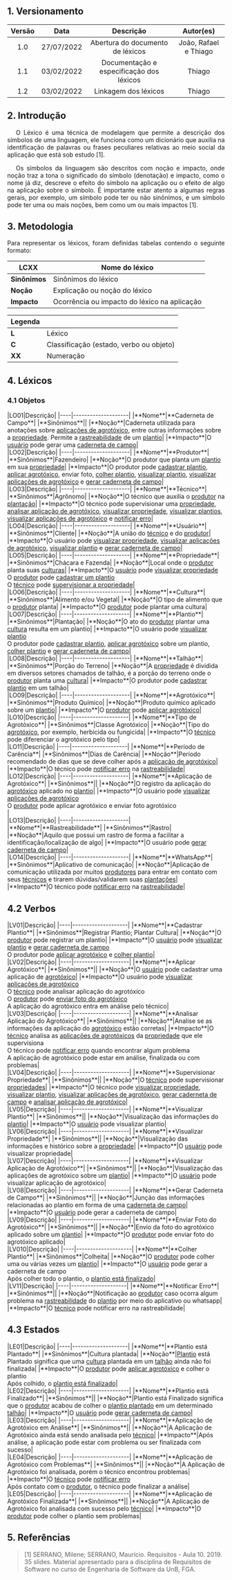 ## 1. Versionamento

|Versão|Data|Descrição|Autor(es)|
|:------:|:----:|:---------:|:---------:|
|1.0|27/07/2022|Abertura do documento de léxicos|João, Rafael e Thiago|
|1.1|03/02/2022|Documentação e especificação dos léxicos|Thiago|
|1.2|03/02/2022|Linkagem dos léxicos|Thiago|

## 2. Introdução

<p style="text-align: justify; text-indent: 20px">O Léxico é uma técnica de modelagem que permite a descrição dos símbolos de uma linguagem, ele funciona como um dicionário que auxilia na identificação de palavras ou frases peculiares relativas ao meio social da aplicação que está sob estudo [1].</p>

<p style="text-align: justify; text-indent: 20px">Os símbolos da linguagem são descritos com noção e impacto, onde noção traz a tona o significado do símbolo (denotação) e impacto, como o nome já diz, descreve o efeito do símbolo na aplicação ou o efeito de algo na aplicação sobre o símbolo. É importante estar atento a algumas regras gerais, por exemplo, um símbolo pode ter ou não sinônimos, e um símbolo pode ter uma ou mais noções, bem como um ou mais impactos [1].</p>


## 3. Metodologia

<p style="text-align: justify;">Para representar os léxicos, foram definidas tabelas contendo o seguinte formato:</p>

|LCXX|**Nome do léxico**|
|----|--------------------|
|**Sinônimos**|Sinônimos do léxico|
|**Noção**|Explicação ou noção do léxico|
|**Impacto**|Ocorrência ou impacto do léxico na aplicação|

|Legenda||
|----|--------------------|
|**L**|Léxico|
|**C**|Classificação (estado, verbo ou objeto)|
|**XX**|Numeração|

## 4. Léxicos
### 4.1 Objetos

<div id="cardeneta_de_campo"/>
|LO01|Descrição|
|----|--------------------|
|**Nome**|**Caderneta de Campo**|
|**Sinônimos**||
|**Noção**|Caderneta utilizada para anotações sobre <a href="#aplicacao_agrotoxico">aplicações de agrotóxico</a>, entre outras informações sobre a <a href="#propriedade">propriedade</a>. Permite a <a href="#rastreabilidade">rastreabilidade</a> de um <a href="#plantio">plantio</a>|
|**Impacto**|O <a href="#usuario">usuário</a> pode gerar uma <a href="#cardeneta_de_campo">caderneta de campo</a>|

<div id="produtor"/>
|LO02|Descrição|
|----|--------------------|
|**Nome**|**Produtor**|
|**Sinônimos**|Fazendeiro|
|**Noção**|O produtor que planta um <a href="#plantio">plantio</a> em sua <a href="#propriedade">propriedade</a>|
|**Impacto**|O produtor pode <a href="#cadastrar_plantio">cadastrar plantio</a>, <a href="#aplicar_agrotoxico">aplicar agrotóxico</a>, enviar foto, <a href="#colher_plantio">colher plantio</a>, <a href="#visualizar_plantio">visualizar plantio</a>, <a href="#visualizar_aplicacao_agrotoxico">visualizar aplicações de agrotóxico</a> e <a href="#gerar_caderneta_de_campo">gerar caderneta de campo</a>|

<div id="tecnico"/>
|LO03|Descrição|
|----|--------------------|
|**Nome**|**Técnico**|
|**Sinônimos**|Agrônomo|
|**Noção**|O técnico que auxilia o <a href="#produtor">produtor</a> na <a href="#plantio">plantação</a>|
|**Impacto**|O técnico pode supervisionar uma <a href="#propriedade">propriedade</a>, <a href="#analisar_aplicacao_agrotoxico">analisar aplicação de agrotóxico</a>, <a href="#visualizar_propriedade">visualizar propriedade</a>, <a href="#visualizar_plantio">visualizar plantios</a>, <a href="#visualizar_aplicacao_agrotoxico">visualizar aplicações de agrotóxico</a> e <a href="#notificar_erro">notificar erro</a>|

<div id="usuario"/>
|LO04|Descrição|
|----|--------------------|
|**Nome**|**Usuário**|
|**Sinônimos**|Cliente|
|**Noção**|A união do <a href="#tecnico">técnico</a> e do <a href="#produtor">produtor</a>|
|**Impacto**|O usuário pode <a href="#visualizar_propriedade">visualizar propriedade</a>, <a href="#visualizar_aplicacao_agrotoxico">visualizar aplicações de agrotóxico</a>, <a href="#visualizar_plantio">visualizar plantio</a> e <a href="#gerar_caderneta_de_campo">gerar caderneta de campo</a>|

<div id="propriedade"/>
|LO05|Descrição|
|----|--------------------|
|**Nome**|**Propriedade**|
|**Sinônimos**|Chácara e Fazenda|
|**Noção**|Local onde o <a href="#produtor">produtor</a> planta suas <a href="#cultura">culturas</a>|
|**Impacto**|O <a href="#usuario">usuário</a> pode <a href="#visualizar_propriedade">visualizar propriedade</a><br>O <a href="#produtor">produtor</a> pode <a href="#cadastrar_plantio">cadastrar um plantio</a><br>O <a href="#tecnico">técnico</a> pode <a href="#supervisionar_propriedade">supervisionar a propriedade</a>|

<div id="cultura"/>
|LO06|Descrição|
|----|--------------------|
|**Nome**|**Cultura**|
|**Sinônimos**|Alimento e/ou Vegetal|
|**Noção**|O tipo de alimento que o <a href="#produtor">produtor</a> planta|
|**Impacto**|O <a href="#produtor">produtor</a> pode plantar uma cultura|

<div id="plantio"/>
|LO07|Descrição|
|----|--------------------|
|**Nome**|**Plantio**|
|**Sinônimos**|Plantação|
|**Noção**|O ato do <a href="#produtor">produtor</a> plantar uma <a href="#cultura">cultura</a> resulta em um plantio|
|**Impacto**|O usuário pode <a href="#visualizar_plantio">visualizar plantio</a><br>O produtor pode <a href="#cadastrar_plantio">cadastrar plantio</a>, <a href="#aplicar_agrotoxico">aplicar agrotóxico</a> sobre um plantio, <a href="#colher_plantio">colher plantio</a> e <a href="#gerar_caderneta_de_campo">gerar caderneta de campo</a>|

<div id="talhao"/>
|LO08|Descrição|
|----|--------------------|
|**Nome**|**Talhão**|
|**Sinônimos**|Porção do Terreno|
|**Noção**|A <a href="#propriedade">propriedade</a> é dividida em diversos setores chamados de talhão, é a porção do terreno onde o <a href="#produtor">produtor</a> planta uma <a href="#cultura">cultura</a>|
|**Impacto**|O produtor pode <a href="#cadastrar_plantio">cadastrar plantio</a> em um talhão|

<div id="agrotoxico"/>
|LO09|Descrição|
|----|--------------------|
|**Nome**|**Agrotóxico**|
|**Sinônimos**|Produto Químico|
|**Noção**|Produto químico aplicado sobre um <a href="#plantio">plantio</a>|
|**Impacto**|O <a href="#produtor">produtor</a> pode <a href="#aplicar_agrotoxico">aplicar agrotóxico</a>|

<div id="tipo_agrotoxico"/>
|LO10|Descrição|
|----|--------------------|
|**Nome**|**Tipo de Agrotóxico**|
|**Sinônimos**|Classe Agrotóxico|
|**Noção**|Tipo do <a href="#agrotoxico">agrotóxico</a>, por exemplo, herbicida ou fungicida|
|**Impacto**|O <a href="#tecnico">técnico</a> pode diferenciar o agrotóxico pelo tipo|

<div id="periodo_carencia"/>
|LO11|Descrição|
|----|--------------------|
|**Nome**|**Período de Carência**|
|**Sinônimos**|Dias de Carência|
|**Noção**|Período recomendado de dias que se deve colher após a <a href="#aplicacao_agrotoxico">aplicação de agrotóxico</a>|
|**Impacto**|O técnico pode <a href="#notificar_erro">notificar erro</a> na <a href="#rastreabilidade">rastreabilidade</a>|

<div id="aplicacao_agrotoxico"/>
|LO12|Descrição|
|----|--------------------|
|**Nome**|**Aplicação de Agrotóxico**|
|**Sinônimos**||
|**Noção**|O registro da aplicação do <a href="#agrotoxico">agrotóxico</a> aplicado no <a href="#plantio">plantio</a>|
|**Impacto**|O usuário pode <a href="#visualizar_aplicacao_agrotoxico">visualizar aplicações de agrotóxico</a><br>O <a href="#produtor">produtor</a> pode aplicar agrotóxico e enviar foto agrotóxico<br>|

<div id="rastreabilidade"/>
|LO13|Descrição|
|----|--------------------|
|**Nome**|**Rastreabilidade**|
|**Sinônimos**|Rastro|
|**Noção**|Aquilo que possui um rastro de forma a facilitar a identificação/localização de algo|
|**Impacto**|O usuário pode <a href="#gerar_caderneta_de_campo">gerar caderneta de campo</a>|

<div id="whatsapp"/>
|LO14|Descrição|
|----|--------------------|
|**Nome**|**WhatsApp**|
|**Sinônimos**|Aplicativo de comunicação|
|**Noção**|Aplicação de comunicação utilizada por muitos <a href="#produtor">produtores</a> para entrar em contato com seus <a href="#tecnico">técnicos</a> e tirarem dúvidas/validarem suas <a href="#plantio">plantações</a>|
|**Impacto**|O técnico pode <a href="#notificar_erro">notificar erro</a> na <a href="#rastreabilidade">rastreabilidade</a>|

## 4.2 Verbos

<div id="cadastrar_plantio"/>
|LV01|Descrição|
|----|--------------------|
|**Nome**|**Cadastrar Plantio**|
|**Sinônimos**|Registrar Plantio; Plantar Cultura|
|**Noção**|O <a href="#produtor">produtor</a> pode registrar um plantio|
|**Impacto**|O <a href="#usuario">usuário</a> pode <a href="#visualizar_plantio">visualizar plantio</a> e <a href="#gerar_caderneta_de_campo">gerar caderneta de campo</a><br>O produtor pode <a href="#aplicar_agrotoxico">aplicar agrotóxico</a> e <a href="#colher_plantio">colher plantio</a>|

<div id="aplicar_agrotoxico"/>
|LV02|Descrição|
|----|--------------------|
|**Nome**|**Aplicar Agrotóxico**|
|**Sinônimos**||
|**Noção**|O <a href="#usuario">usuário</a> pode cadastrar uma aplicação de <a href="#agrotoxico">agrotóxico</a>|
|**Impacto**|O usuário pode <a href="#visualizar_aplicacao_agrotoxico">visualizar aplicações de agrotóxico</a><br>O <a href="#tecnico">técnico</a> pode analisar aplicação do agrotóxico<br>O <a href="#produtor">produtor</a> pode <a href="#enviar_foto_agrotoxico">enviar foto do agrotóxico</a><br>A aplicação do agrotóxico entra em análise pelo técnico|

<div id="analisar_aplicacao_agrotoxico"/>
|LV03|Descrição|
|----|--------------------|
|**Nome**|**Analisar Aplicação do Agrotóxico**|
|**Sinônimos**||
|**Noção**|Analise se as informações da aplicação do <a href="#agrotoxico">agrotóxico</a> estão corretas|
|**Impacto**|O <a href="#tecnico">técnico</a> analisa as <a href="#aplicacao_agrotoxico">aplicações de agrotóxicos</a> da <a href="#propriedade">propriedade</a> que ele supervisiona<br>O técnico pode <a href="#notificar_erro">notificar erro</a> quando encontrar algum problema<br>A aplicação de agrotóxico pode estar em análise, finalizada ou com problemas|

<div id="supervisionar_propriedade"/>
|LV04|Descrição|
|----|--------------------|
|**Nome**|**Supervisionar Propriedade**|
|**Sinônimos**||
|**Noção**|O <a href="#tecnico">técnico</a> pode supervisionar <a href="#propriedade">propriedades</a>|
|**Impacto**|O técnico pode <a href="#visualizar_propriedade">visualizar propriedade</a>, <a href="#visualizar_plantio">visualizar plantio</a>, <a href="#visualizar_aplicacao_agrotoxico">visualizar aplicações de agrotóxico</a>, <a href="#gerar_caderneta_de_campo">gerar caderneta de campo</a> e <a href="#analisar_aplicacao_agrotoxico">analisar aplicação de agrotóxico</a>|

<div id="visualizar_plantio"/>
|LV05|Descrição|
|----|--------------------|
|**Nome**|**Visualizar Plantio**|
|**Sinônimos**||
|**Noção**|Visualização das informações do <a href="#plantio">plantio</a>|
|**Impacto**|O <a href="#usuario">usuário</a> pode visualizar plantio|

<div id="visualizar_propriedade"/>
|LV06|Descrição|
|----|--------------------|
|**Nome**|**Visualizar Propriedade**|
|**Sinônimos**||
|**Noção**|Visualização das informações e histórico sobre a <a href="#propriedade">propriedade</a>|
|**Impacto**|O <a href="#usuario">usuário</a> pode visualizar propriedade|

<div id="visualizar_aplicacao_agrotoxico"/>
|LV07|Descrição|
|----|--------------------|
|**Nome**|**Visualizar Aplicação de Agrotóxico**|
|**Sinônimos**||
|**Noção**|Visualização das aplicações de agrotóxico sobre um <a href="#plantio">plantio</a>|
|**Impacto**|O <a href="#usuario">usuário</a> pode visualizar aplicação de agrotóxico|

<div id="gerar_caderneta_de_campo"/>
|LV08|Descrição|
|----|--------------------|
|**Nome**|**Gerar Caderneta de Campo**|
|**Sinônimos**||
|**Noção**|Junção das informações relacionadas ao plantio em forma de uma <a href="#cardeneta_de_campo">caderneta de campo</a>|
|**Impacto**|O <a href="#usuario">usuário</a> pode gerar a caderneta de campo|

<div id="enviar_foto_agrotoxico"/>
|LV09|Descrição|
|----|--------------------|
|**Nome**|**Enviar Foto do Agrotóxico**|
|**Sinônimos**||
|**Noção**|Envio da foto do agrotóxico aplicado sobre um <a href="#plantio">plantio</a>|
|**Impacto**|O <a href="#produtor">produtor</a> pode enviar foto do agrotóxico aplicado|

<div id="colher_plantio"/>
|LV010|Descrição|
|----|--------------------|
|**Nome**|**Colher Plantio**|
|**Sinônimos**|Colheita|
|**Noção**|O <a href="#produtor">produtor</a> pode colher uma ou várias vezes um <a href="#plantio">plantio</a>|
|**Impacto**|O <a href="#usuario">usuário</a> pode gerar a caderneta de campo<br>Após colher todo o plantio, o <a href="#plantio_finalizado">plantio está finalizado</a>|

<div id="notificar_erro"/>
|LV11|Descrição|
|----|--------------------|
|**Nome**|**Notificar Erro**|
|**Sinônimos**||
|**Noção**|Notificação ao <a href="#produtor">produtor</a> caso ocorra algum problema na <a href="#rastreabilidade">rastreabilidade</a> do <a href="#plantio">plantio</a> por meio do aplicativo ou whatsapp|
|**Impacto**|O <a href="#tecnico">técnico</a> pode notificar erro na rastreabilidade|

## 4.3 Estados

<div id="plantio_plantado"/>
|LE01|Descrição|
|----|--------------------|
|**Nome**|**Plantio está Plantado**|
|**Sinônimos**|Cultura plantada|
|**Noção**|<a href="#plantio">Plantio</a> está Plantado significa que uma <a href="#cultura">cultura</a> plantada em um <a href="#talhao">talhão</a> ainda não foi finalizada|
|**Impacto**|O <a href="#produtor">produtor</a> pode <a href="#aplicar_agrotoxico">aplicar agrotóxico</a> e colher o plantio<br>Após colhido, o <a href="#plantio_finalizado">plantio está finalizado</a>|

<div id="plantio_finalizado"/>
|LE02|Descrição|
|----|--------------------|
|**Nome**|**Plantio está Finalizado**|
|**Sinônimos**||
|**Noção**|Plantio está Finalizado significa que o <a href="#produtor">produtor</a> acabou de colher o <a href="#plantio_plantado">plantio plantado</a> em um determinado <a href="#talhao">talhão</a>|
|**Impacto**|O <a href="#usuario">usuário</a> pode <a href="#gerar_caderneta_de_campo">gerar caderneta de campo</a>|

<div id="aplicacao_agrotoxico_analise"/>
|LE03|Descrição|
|----|--------------------|
|**Nome**|**Aplicação de Agrotóxico em Análise**|
|**Sinônimos**||
|**Noção**|A Aplicação de Agrotóxico ainda está sendo analisada pelo <a href="#tecnico">técnico</a>|
|**Impacto**|Após análise, a aplicação pode estar com problema ou ser finalizada com sucesso|

<div id="aplicacao_agrotoxico_problema"/>
|LE04|Descrição|
|----|--------------------|
|**Nome**|**Aplicação de Agrotóxico com Problemas**|
|**Sinônimos**||
|**Noção**|A Aplicação de Agrotóxico foi analisada, porém o técnico encontrou problemas|
|**Impacto**|O <a href="#tecnico">técnico</a> pode <a href="#notificar_erro">notificar erro</a><br>Após contato com o <a href="#produtor">produtor</a>, o técnico pode finalizar a análise|

<div id="aplicacao_agrotoxico_finalizada"/>
|LE05|Descrição|
|----|--------------------|
|**Nome**|**Aplicação de Agrotóxico Finalizada**|
|**Sinônimos**||
|**Noção**|A Aplicação de Agrotóxico foi analisada com sucesso pelo <a href="#tecnico">técnico</a>|
|**Impacto**|O <a href="#produtor">produtor</a> pode colher o plantio sem problemas|

## 5. Referências
> [1] SERRANO, Milene; SERRANO, Maurício. Requisitos - Aula 10. 2019. 35 slides. Material apresentado para a disciplina de Requisitos de Software no curso de Engenharia de Software da UnB, FGA.
